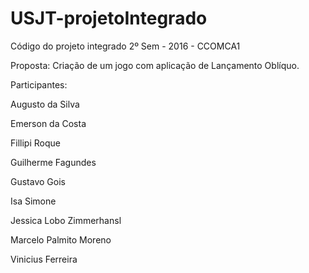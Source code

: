 # USJT-projetoIntegrado

Código do projeto integrado 2º Sem - 2016 - CCOMCA1

Proposta: Criação de um jogo com aplicação de Lançamento Oblíquo.

Participantes: 

Augusto da Silva

Emerson da Costa

Fillipi Roque

Guilherme Fagundes

Gustavo Gois

Isa Simone

Jessica Lobo Zimmerhansl

Marcelo Palmito Moreno

Vinicius Ferreira

